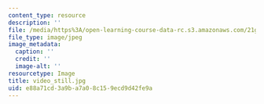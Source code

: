 ```yaml
---
content_type: resource
description: ''
file: /media/https%3A/open-learning-course-data-rc.s3.amazonaws.com/21g-027-asia-in-the-modern-world-images-representations-fall-2016/e88a71cd3a9ba7a08c159ecd9d42fe9a_video_still.jpg
file_type: image/jpeg
image_metadata:
  caption: ''
  credit: ''
  image-alt: ''
resourcetype: Image
title: video_still.jpg
uid: e88a71cd-3a9b-a7a0-8c15-9ecd9d42fe9a
---
```

